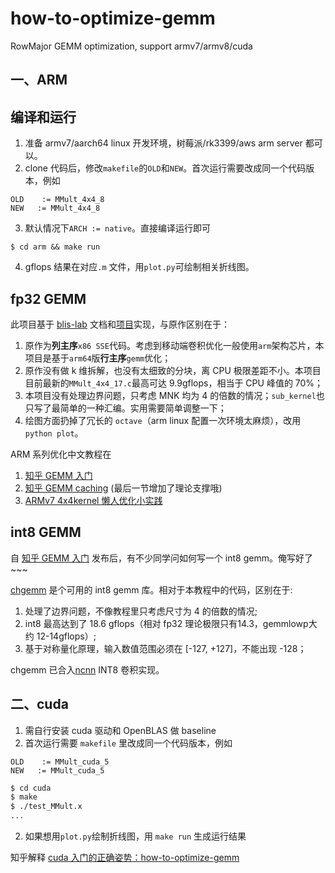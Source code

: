 # how-to-optimize-gemm
RowMajor GEMM optimization, support armv7/armv8/cuda

## 一、ARM
## 编译和运行

1. 准备 armv7/aarch64 linux 开发环境，树莓派/rk3399/aws arm server 都可以。
2. clone 代码后，修改`makefile`的`OLD`和`NEW`。首次运行需要改成同一个代码版本，例如
```
OLD    := MMult_4x4_8
NEW   := MMult_4x4_8
```

3. 默认情况下`ARCH := native`。直接编译运行即可
```
$ cd arm && make run
```

4. gflops 结果在对应`.m` 文件，用`plot.py`可绘制相关折线图。

## fp32 GEMM
此项目基于 [blis-lab](https://github.com/flame/blislab) 文档和[项目](https://github.com/flame/how-to-optimize-gemm)实现，与原作区别在于：

1. 原作为**列主序**`x86 SSE`代码。考虑到移动端卷积优化一般使用`arm`架构芯片，本项目是基于`arm64`版**行主序**`gemm`优化；
2. 原作没有做 k 维拆解，也没有太细致的分块，离 CPU 极限差距不小。本项目目前最新的`MMult_4x4_17.c`最高可达 9.9gflops，相当于 CPU 峰值的 70%；
3. 本项目没有处理边界问题，只考虑 MNK 均为 4 的倍数的情况；`sub_kernel`也只写了最简单的一种汇编。实用需要简单调整一下；
4. 绘图方面扔掉了冗长的 `octave`（arm linux 配置一次环境太麻烦），改用 `python plot`。


ARM 系列优化中文教程在

1. [知乎 GEMM 入门](https://zhuanlan.zhihu.com/p/65436463)
2. [知乎 GEMM caching](https://zhuanlan.zhihu.com/p/69700540) (最后一节增加了理论支撑哦)
3. [ARMv7 4x4kernel 懒人优化小实践](https://zhuanlan.zhihu.com/p/333799799)


## int8 GEMM
自 [知乎 GEMM 入门](https://zhuanlan.zhihu.com/p/65436463) 发布后，有不少同学问如何写一个 int8 gemm。俺写好了~~~

[chgemm](https://github.com/tpoisonooo/chgemm) 是个可用的 int8 gemm 库。相对于本教程中的代码，区别在于:
1. 处理了边界问题，不像教程里只考虑尺寸为 4 的倍数的情况;
2. int8 最高达到了 18.6 gflops（相对 fp32 理论极限只有14.3，gemmlowp大约 12-14gflops）;
3. 基于对称量化原理，输入数值范围必须在 \[-127, +127\]，不能出现 -128；

chgemm 已合入[ncnn](https://github.com/tencent/ncnn) INT8 卷积实现。

## 二、cuda

1. 需自行安装 cuda 驱动和 OpenBLAS 做 baseline
2. 首次运行需要 `makefile` 里改成同一个代码版本，例如
```
OLD    := MMult_cuda_5
NEW   := MMult_cuda_5
```

```bash
$ cd cuda
$ make
$ ./test_MMult.x
... 
```

2. 如果想用`plot.py`绘制折线图，用 `make run` 生成运行结果

知乎解释 [cuda 入门的正确姿势：how-to-optimize-gemm](https://zhuanlan.zhihu.com/p/478846788)
